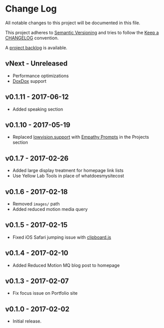 # Change Log

All notable changes to this project will be documented in this file.

This project adheres to [Semantic Versioning](http://semver.org/) and tries to follow the [Keep a CHANGELOG](http://keepachangelog.com) convention.

A [project backlog](https://github.com/ericwbailey/ericwbailey.design/projects/1) is available.

## vNext - Unreleased

- Performance optimizations
- [DoxDox](https://doxdox.org/) support

## v0.1.11 - 2017-06-12

- Added speaking section

## v0.1.10 - 2017-05-19

- Replaced [lowvision.support](http://lowvision.support/) with [Empathy Prompts](https://empathyprompts.net) in the Projects section

## v0.1.7 - 2017-02-26

- Added large display treatment for homepage link lists
- Use Yellow Lab Tools in place of whatdoesmysitecost 

## v0.1.6 - 2017-02-18

- Removed `images/` path
- Added reduced motion media query

## v0.1.5 - 2017-02-15

- Fixed iOS Safari jumping issue with [clipboard.js](https://clipboardjs.com/)

## v0.1.4 - 2017-02-10

- Added Reduced Motion MQ blog post to homepage

## v0.1.3 - 2017-02-07

- Fix focus issue on Portfolio site

## v0.1.0 - 2017-02-02

- Initial release.
